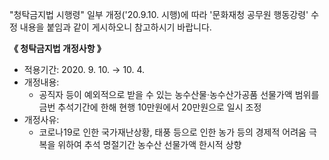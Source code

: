 "청탁금지법 시행령" 일부 개정('20.9.10. 시행)에 따라 '문화재청 공무원 행동강령' 수정 내용을 붙임과 같이 게시하오니 참고하시기 바랍니다.

**《 청탁금지법 개정사항 》**
- 적용기간: 2020. 9. 10. → 10. 4.
- 개정내용:
  - 공직자 등이 예외적으로 받을 수 있는 농수산물·농수산가공품 선물가액 범위를 금번 추석기간에 한해 현행 10만원에서 20만원으로 일시 조정
- 개정사유:
  - 코로나19로 인한 국가재난상황, 태풍 등으로 인한 농가 등의 경제적 어려움 극복을 위하여 추석 명절기간 농수산 선물가액 한시적 상향